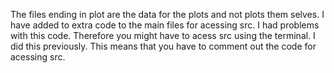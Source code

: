 The files ending in plot are the data for the plots and not plots them selves.
I have added to extra code to the main files for  acessing src. I had problems with this code. Therefore you might have to acess src using the terminal. I did this previously. This means that you have to comment out the code for acessing src.  
